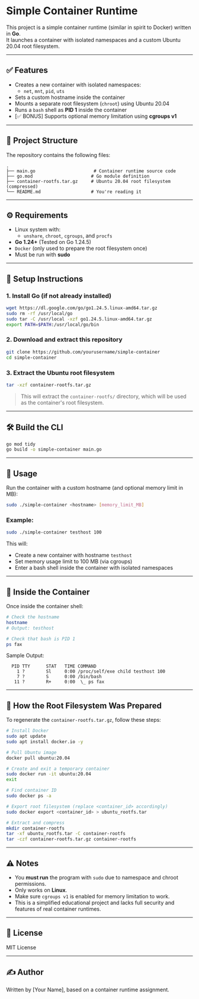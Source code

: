 #  Simple Container Runtime

This project is a simple container runtime (similar in spirit to Docker) written in **Go**.  
It launches a container with isolated namespaces and a custom Ubuntu 20.04 root filesystem.

---

## ✅ Features

- Creates a new container with isolated namespaces:
  - `net`, `mnt`, `pid`, `uts`
- Sets a custom hostname inside the container
- Mounts a separate root filesystem (`chroot`) using Ubuntu 20.04
- Runs a `bash` shell as **PID 1** inside the container
- [✅ BONUS] Supports optional memory limitation using **cgroups v1**

---

## 📁 Project Structure

The repository contains the following files:

```
.
├── main.go                      # Container runtime source code
├── go.mod                      # Go module definition
├── container-rootfs.tar.gz     # Ubuntu 20.04 root filesystem (compressed)
└── README.md                   # You're reading it
```

---

## ⚙️ Requirements

- Linux system with:
  - `unshare`, `chroot`, `cgroups`, and `procfs`
- **Go 1.24+** (Tested on Go 1.24.5)
- `Docker` (only used to prepare the root filesystem once)
- Must be run with **sudo**

---

## 🔧 Setup Instructions

### 1. Install Go (if not already installed)

```bash
wget https://dl.google.com/go/go1.24.5.linux-amd64.tar.gz
sudo rm -rf /usr/local/go
sudo tar -C /usr/local -xzf go1.24.5.linux-amd64.tar.gz
export PATH=$PATH:/usr/local/go/bin
```

### 2. Download and extract this repository

```bash
git clone https://github.com/yourusername/simple-container
cd simple-container
```

### 3. Extract the Ubuntu root filesystem

```bash
tar -xzf container-rootfs.tar.gz
```

> This will extract the `container-rootfs/` directory, which will be used as the container's root filesystem.

---

## 🛠️ Build the CLI

```bash
go mod tidy
go build -o simple-container main.go
```

---

## 🚀 Usage

Run the container with a custom hostname (and optional memory limit in MB):

```bash
sudo ./simple-container <hostname> [memory_limit_MB]
```

### Example:

```bash
sudo ./simple-container testhost 100
```

This will:
- Create a new container with hostname `testhost`
- Set memory usage limit to 100 MB (via cgroups)
- Enter a bash shell inside the container with isolated namespaces

---

## 🧪 Inside the Container

Once inside the container shell:

```bash
# Check the hostname
hostname
# Output: testhost

# Check that bash is PID 1
ps fax
```

Sample Output:
```
  PID TTY      STAT   TIME COMMAND
    1 ?        Sl     0:00 /proc/self/exe child testhost 100
    7 ?        S      0:00 /bin/bash
   11 ?        R+     0:00  \_ ps fax
```

---

## 🧰 How the Root Filesystem Was Prepared

To regenerate the `container-rootfs.tar.gz`, follow these steps:

```bash
# Install Docker
sudo apt update
sudo apt install docker.io -y

# Pull Ubuntu image
docker pull ubuntu:20.04

# Create and exit a temporary container
sudo docker run -it ubuntu:20.04
exit

# Find container ID
sudo docker ps -a

# Export root filesystem (replace <container_id> accordingly)
sudo docker export <container_id> > ubuntu_rootfs.tar

# Extract and compress
mkdir container-rootfs
tar -xf ubuntu_rootfs.tar -C container-rootfs
tar -czf container-rootfs.tar.gz container-rootfs
```

---

## ⚠️ Notes

- You **must run** the program with `sudo` due to namespace and chroot permissions.
- Only works on **Linux**.
- Make sure `cgroups v1` is enabled for memory limitation to work.
- This is a simplified educational project and lacks full security and features of real container runtimes.

---

## 📜 License

MIT License

---

## ✍️ Author

Written by [Your Name], based on a container runtime assignment.
